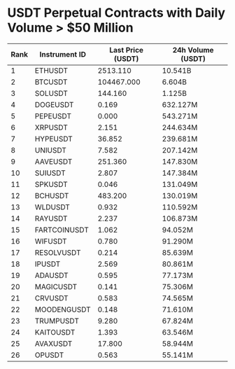 # USDT Perpetual Contracts with Daily Volume > $50 Million

| Rank | Instrument ID | Last Price (USDT) | 24h Volume (USDT) |
|------|---------------|-------------------|-------------------|
| 1 | ETHUSDT | 2513.110 | 10.541B |
| 2 | BTCUSDT | 104467.000 | 6.604B |
| 3 | SOLUSDT | 144.160 | 1.125B |
| 4 | DOGEUSDT | 0.169 | 632.127M |
| 5 | PEPEUSDT | 0.000 | 543.271M |
| 6 | XRPUSDT | 2.151 | 244.634M |
| 7 | HYPEUSDT | 36.852 | 239.681M |
| 8 | UNIUSDT | 7.582 | 207.142M |
| 9 | AAVEUSDT | 251.360 | 147.830M |
| 10 | SUIUSDT | 2.807 | 147.384M |
| 11 | SPKUSDT | 0.046 | 131.049M |
| 12 | BCHUSDT | 483.200 | 130.019M |
| 13 | WLDUSDT | 0.932 | 110.592M |
| 14 | RAYUSDT | 2.237 | 106.873M |
| 15 | FARTCOINUSDT | 1.062 | 94.052M |
| 16 | WIFUSDT | 0.780 | 91.290M |
| 17 | RESOLVUSDT | 0.214 | 85.639M |
| 18 | IPUSDT | 2.569 | 80.861M |
| 19 | ADAUSDT | 0.595 | 77.173M |
| 20 | MAGICUSDT | 0.141 | 75.306M |
| 21 | CRVUSDT | 0.583 | 74.565M |
| 22 | MOODENGUSDT | 0.148 | 71.610M |
| 23 | TRUMPUSDT | 9.280 | 67.824M |
| 24 | KAITOUSDT | 1.393 | 63.546M |
| 25 | AVAXUSDT | 17.800 | 58.944M |
| 26 | OPUSDT | 0.563 | 55.141M |
